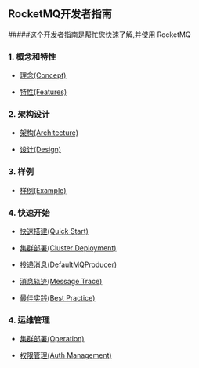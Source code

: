 RocketMQ开发者指南
--------

#####这个开发者指南是帮忙您快速了解,并使用 RocketMQ

### 1. 概念和特性

- [理念(Concept)](concept.md) 

- [特性(Features)](features.md) 


### 2. 架构设计

- [架构(Architecture)](architecture.md) 

- [设计(Design)](design.md)  


### 3. 样例

- [样例(Example)](RocketMQ_Example.md) 


### 4. 快速开始

- [快速搭建(Quick Start)](dledger/quick_start.md) 

- [集群部署(Cluster Deployment)](dledger/deploy_guide.md)

- [投递消息(DefaultMQProducer)](client/java/API_Reference_DefaultMQProducer.md)

- [消息轨迹(Message Trace)](msg_trace/user_guide.md)

- [最佳实践(Best Practice)](best_practice.md)

### 4. 运维管理

- [集群部署(Operation)](operation.md)

- [权限管理(Auth Management)](acl/user_guide.md)








